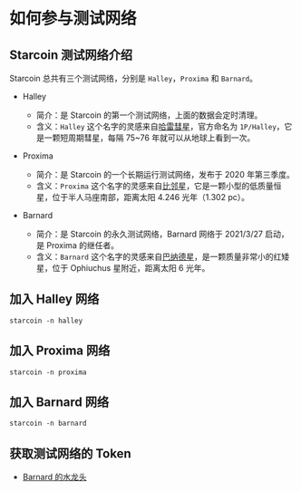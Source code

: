 # 如何参与测试网络

## Starcoin 测试网络介绍

Starcoin 总共有三个测试网络，分别是 `Halley`，`Proxima` 和 `Barnard`。

- Halley
  - 简介：是 Starcoin 的第一个测试网络，上面的数据会定时清理。
  - 含义：`Halley` 这个名字的灵感来自[哈雷彗星](https://zh.wikipedia.org/wiki/%E5%93%88%E9%9B%B7%E5%BD%97%E6%98%9F)，官方命名为 `1P/Halley`，它是一颗短周期彗星，每隔 75~76 年就可以从地球上看到一次。

- Proxima
  - 简介：是 Starcoin 的一个长期运行测试网络，发布于 2020 年第三季度。
  - 含义：`Proxima` 这个名字的灵感来自[比邻星](https://zh.wikipedia.org/wiki/%E6%AF%94%E9%82%BB%E6%98%9F)，它是一颗小型的低质量恒星，位于半人马座南部，距离太阳 4.246 光年（1.302 pc）。

- Barnard
  - 简介：是 Starcoin 的永久测试网络，Barnard 网络于 2021/3/27 启动，是 Proxima 的继任者。
  - 含义：`Barnard` 这个名字的灵感来自[巴纳德星](https://zh.wikipedia.org/wiki/%E5%B7%B4%E7%B4%8D%E5%BE%B7%E6%98%9F)，是一颗质量非常小的红矮星，位于 Ophiuchus 星附近，距离太阳 6 光年。


## 加入 Halley 网络

```shell
starcoin -n halley
```

## 加入 Proxima 网络

```shell
starcoin -n proxima
```

## 加入 Barnard 网络

```shell
starcoin -n barnard
```

## 获取测试网络的 Token

- [Barnard 的水龙头](https://faucet.starcoin.org/barnard)
